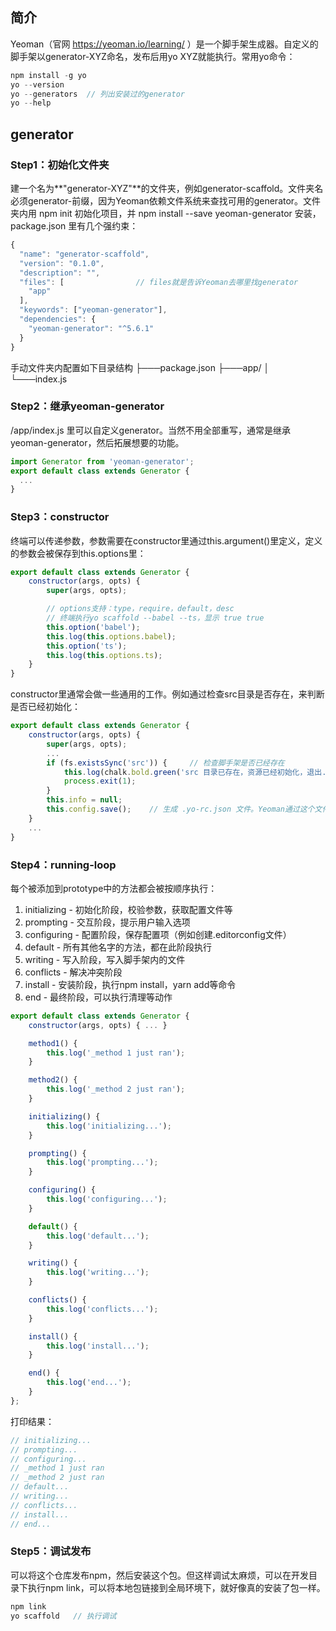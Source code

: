 ## 简介
Yeoman（官网 https://yeoman.io/learning/ ）是一个脚手架生成器。自定义的脚手架以generator-XYZ命名，发布后用yo XYZ就能执行。常用yo命令：
``` JavaScript
npm install -g yo
yo --version
yo --generators  // 列出安装过的generator
yo --help
```

## generator

### Step1：初始化文件夹
建一个名为**"generator-XYZ"**的文件夹，例如generator-scaffold。文件夹名必须generator-前缀，因为Yeoman依赖文件系统来查找可用的generator。文件夹内用 npm init 初始化项目，并 npm install --save yeoman-generator 安装，package.json 里有几个强约束：
``` javascript
{
  "name": "generator-scaffold",
  "version": "0.1.0",
  "description": "",
  "files": [                // files就是告诉Yeoman去哪里找generator
    "app"
  ],
  "keywords": ["yeoman-generator"],
  "dependencies": {
    "yeoman-generator": "^5.6.1"
  }
}
```
手动文件夹内配置如下目录结构
├───package.json
├───app/
│   └───index.js

### Step2：继承yeoman-generator
/app/index.js 里可以自定义generator。当然不用全部重写，通常是继承yeoman-generator，然后拓展想要的功能。
``` javascript
import Generator from 'yeoman-generator';
export default class extends Generator {
  ...
}
```

### Step3：constructor
终端可以传递参数，参数需要在constructor里通过this.argument()里定义，定义的参数会被保存到this.options里：
``` javascript
export default class extends Generator {
    constructor(args, opts) {
        super(args, opts);

        // options支持：type，require，default，desc
        // 终端执行yo scaffold --babel --ts，显示 true true
        this.option('babel');
        this.log(this.options.babel);
        this.option('ts');
        this.log(this.options.ts);
    }
}
```
constructor里通常会做一些通用的工作。例如通过检查src目录是否存在，来判断是否已经初始化：
``` javascript
export default class extends Generator {
    constructor(args, opts) {
        super(args, opts);
        ...
        if (fs.existsSync('src')) {     // 检查脚手架是否已经存在
            this.log(chalk.bold.green('src 目录已存在，资源已经初始化，退出...'));
            process.exit(1);
        }
        this.info = null;
        this.config.save();    // 生成 .yo-rc.json 文件。Yeoman通过这个文件知道该目录是根目录
    }
    ...
}

```
### Step4：running-loop
每个被添加到prototype中的方法都会被按顺序执行：
1. initializing - 初始化阶段，校验参数，获取配置文件等
2. prompting - 交互阶段，提示用户输入选项
3. configuring - 配置阶段，保存配置项（例如创建.editorconfig文件）
4. default - 所有其他名字的方法，都在此阶段执行
5. writing - 写入阶段，写入脚手架内的文件
6. conflicts - 解决冲突阶段
7. install - 安装阶段，执行npm install，yarn add等命令
8. end - 最终阶段，可以执行清理等动作

``` JavaScript
export default class extends Generator {
    constructor(args, opts) { ... }

    method1() {
        this.log('_method 1 just ran');
    }

    method2() {
        this.log('_method 2 just ran');
    }

    initializing() {
        this.log('initializing...');
    }

    prompting() {
        this.log('prompting...');
    }

    configuring() {
        this.log('configuring...');
    }

    default() {
        this.log('default...');
    }

    writing() {
        this.log('writing...');
    }

    conflicts() {
        this.log('conflicts...');
    }

    install() {
        this.log('install...');
    }

    end() {
        this.log('end...');
    }
};
```
打印结果：
``` JavaScript
// initializing...
// prompting...
// configuring...
// _method 1 just ran
// _method 2 just ran
// default...
// writing...
// conflicts...
// install...
// end...
```

### Step5：调试发布
可以将这个仓库发布npm，然后安装这个包。但这样调试太麻烦，可以在开发目录下执行npm link，可以将本地包链接到全局环境下，就好像真的安装了包一样。
``` javascript
npm link
yo scaffold   // 执行调试
```
